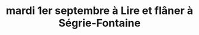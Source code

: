 ---
layout: page
title: mardi 1er septembre à Lire et flâner à Ségrie-Fontaine

eventdate: 2020-09-01T19:00:00
town: Ségrie-Fontaine
place: Lire et flâner

theme: 

sitemap:
    exclude: 'yes'
---